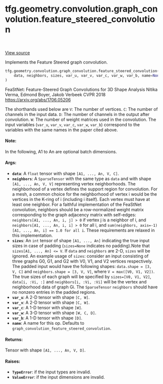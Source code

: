 <div itemscope itemtype="http://developers.google.com/ReferenceObject">
<meta itemprop="name" content="tfg.geometry.convolution.graph_convolution.feature_steered_convolution" />
<meta itemprop="path" content="Stable" />
</div>

# tfg.geometry.convolution.graph_convolution.feature_steered_convolution

<!-- Insert buttons and diff -->

<table class="tfo-notebook-buttons tfo-api" align="left">
</table>

<a target="_blank" href="https://github.com/tensorflow/graphics/blob/master/tensorflow_graphics/geometry/convolution/graph_convolution.py">View source</a>



Implements the Feature Steered graph convolution.

```python
tfg.geometry.convolution.graph_convolution.feature_steered_convolution(
    data, neighbors, sizes, var_u, var_v, var_c, var_w, var_b, name=None
)
```



<!-- Placeholder for "Used in" -->

FeaStNet: Feature-Steered Graph Convolutions for 3D Shape Analysis
Nitika Verma, Edmond Boyer, Jakob Verbeek
CVPR 2018
https://arxiv.org/abs/1706.05206

The shorthands used below are
  `V`: The number of vertices.
  `C`: The number of channels in the input data.
  `D`: The number of channels in the output after convolution.
  `W`: The number of weight matrices used in the convolution.
  The input variables (`var_u`, `var_v`, `var_c`, `var_w`, `var_b`) correspond
  to the variables with the same names in the paper cited above.

#### Note:

In the following, A1 to An are optional batch dimensions.



#### Args:


* <b>`data`</b>: A `float` tensor with shape `[A1, ..., An, V, C]`.
* <b>`neighbors`</b>: A `SparseTensor` with the same type as `data` and with shape
  `[A1, ..., An, V, V]` representing vertex neighborhoods. The neighborhood
  of a vertex defines the support region for convolution. For a mesh, a
  common choice for the neighborhood of vertex i would be the vertices in
  the K-ring of i (including i itself). Each vertex must have at least one
  neighbor. For a faithful implementation of the FeaStNet convolution,
  neighbors should be a row-normalized weight matrix corresponding to the
  graph adjacency matrix with self-edges: `neighbors[A1, ..., An, i, j] > 0`
  if vertex j is a neighbor of i, and `neighbors[A1, ..., An, i, i] > 0` for
  all i, and `sum(neighbors, axis=-1)[A1, ..., An, i] == 1.0 for all i`.
  These requirements are relaxed in this implementation.
* <b>`sizes`</b>: An `int` tensor of shape `[A1, ..., An]` indicating the true input
  sizes in case of padding (`sizes=None` indicates no padding).Note that
  `sizes[A1, ..., An] <= V`. If `data` and `neighbors` are 2-D, `sizes` will
  be ignored. An example usage of `sizes`: consider an input consisting of
  three graphs G0, G1, and G2 with V0, V1, and V2 vertices respectively. The
  padded input would have the following shapes: `data.shape = [3, V, C]` and
  `neighbors.shape = [3, V, V]`, where `V = max([V0, V1, V2])`. The true
  sizes of each graph will be specified by `sizes=[V0, V1, V2]`,
  `data[i, :Vi, :]` and `neighbors[i, :Vi, :Vi]` will be the vertex and
  neighborhood data of graph Gi. The `SparseTensor` `neighbors` should have
  no nonzero entries in the padded regions.
* <b>`var_u`</b>: A 2-D tensor with shape `[C, W]`.
* <b>`var_v`</b>: A 2-D tensor with shape `[C, W]`.
* <b>`var_c`</b>: A 1-D tensor with shape `[W]`.
* <b>`var_w`</b>: A 3-D tensor with shape `[W, C, D]`.
* <b>`var_b`</b>: A 1-D tensor with shape `[D]`.
* <b>`name`</b>: A name for this op. Defaults to
  `graph_convolution_feature_steered_convolution`.


#### Returns:

Tensor with shape `[A1, ..., An, V, D]`.



#### Raises:


* <b>`TypeError`</b>: if the input types are invalid.
* <b>`ValueError`</b>: if the input dimensions are invalid.